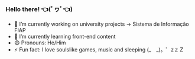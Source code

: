 ### Hello there! 👈(ﾟヮﾟ👈)

- 🔭 I’m currently working on university projects -> Sistema de Informação FIAP
- 🧠 I’m currently learning front-end content
- 😄 Pronouns: He/Him
- ⚡ Fun fact: I love soulslike games, music and sleeping  (_　_)。゜zｚＺ

